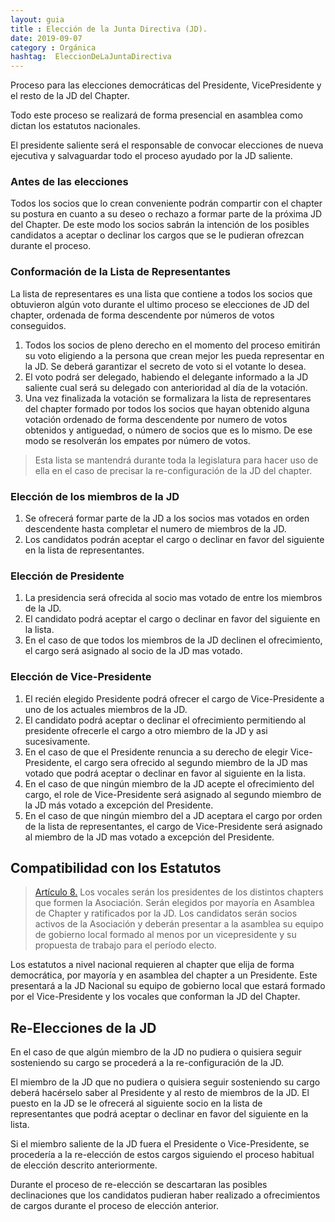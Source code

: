 ```yaml
---
layout: guia
title : Elección de la Junta Directiva (JD).
date: 2019-09-07
category : Orgánica
hashtag:  EleccionDeLaJuntaDirectiva
---
```


Proceso para las elecciones democráticas del Presidente, VicePresidente y el resto de la JD del Chapter.

Todo este proceso se realizará de forma presencial en asamblea como dictan los estatutos nacionales.

El presidente saliente será el responsable de convocar elecciones de nueva ejecutiva y salvaguardar todo el proceso ayudado por la JD saliente.

### Antes de las elecciones

Todos los socios que lo crean conveniente podrán compartir con el chapter su postura en cuanto a su deseo o rechazo a formar parte de la próxima JD del Chapter. De este modo los socios sabrán la intención de los posibles candidatos a aceptar o declinar los cargos que se le pudieran ofrezcan durante el proceso.

### Conformación de la Lista de Representantes

La lista de representares es una lista que contiene a todos los socios que obtuvieron algún voto durante el ultimo proceso se elecciones de JD del chapter, ordenada de forma descendente por números de votos conseguidos.

1. Todos los socios de pleno derecho en el momento del proceso emitirán su voto eligiendo a la persona que crean mejor les pueda representar en la JD. Se deberá garantizar el secreto de voto si el votante lo desea.
1. El voto podrá ser delegado, habiendo el delegante informado a la JD saliente cual será su delegado con anterioridad al día de la votación.
1. Una vez finalizada la votación se formalizara la lista de representares del chapter formado por todos los socios que hayan obtenido alguna votación ordenado de forma descendente por numero de votos obtenidos y antiguedad, o número de socios que es lo mismo. De ese modo se resolverán los empates por número de votos.

> Esta lista se mantendrá durante toda la legislatura para hacer uso de ella en el caso de precisar la re-configuración de la JD del chapter.

### Elección de los miembros de la JD

1. Se ofrecerá formar parte de la JD a los socios mas votados en orden descendente hasta completar el numero de miembros de la JD.
1. Los candidatos podrán aceptar el cargo o declinar en favor del siguiente en la lista de representantes.

### Elección de Presidente

1. La presidencia será ofrecida al socio mas votado de entre los miembros de la JD.
1. El candidato podrá aceptar el cargo o declinar en favor del siguiente en la lista.
1. En el caso de que todos los miembros de la JD declinen el ofrecimiento, el cargo será asignado al socio de la JD mas votado.

### Elección de Vice-Presidente

1. El recién elegido Presidente podrá ofrecer el cargo de Vice-Presidente a uno de los actuales miembros de la JD.
1. El candidato podrá aceptar o declinar el ofrecimiento permitiendo al presidente ofrecerle el cargo a otro miembro de la JD y asi sucesivamente.
1. En el caso de que el Presidente renuncia a su derecho de elegir Vice-Presidente, el cargo sera ofrecido al segundo miembro de la JD mas votado que podrá aceptar o declinar en favor al siguiente en la lista.
1. En el caso de que ningún miembro de la JD acepte el ofrecimiento del cargo, el role de Vice-Presidente será asignado al segundo miembro de la JD más votado a excepción del Presidente.
1. En el caso de que ningún miembro del a JD aceptara el cargo por orden de la lista de representantes, el cargo de Vice-Presidente será asignado al miembro de la JD mas votado a excepción del Presidente.

## Compatibilidad con los Estatutos

> [Artículo 8.](http://clubvenox.es/foro/viewtopic.php?f=7&t=46493)
Los vocales serán los presidentes de los distintos chapters que formen la Asociación. Serán elegidos por mayoría en Asamblea de Chapter y ratificados por la JD. Los candidatos serán socios activos de la Asociación y deberán presentar a la asamblea su equipo de gobierno local formado al menos por un vicepresidente y su propuesta de trabajo para el período electo.

Los estatutos a nivel nacional requieren al chapter que elija de forma democrática, por mayoría y en asamblea del chapter a un Presidente. Este presentará a la JD Nacional su equipo de gobierno local que estará formado por el Vice-Presidente y los vocales que conforman la JD del Chapter.

## Re-Elecciones de la JD

En el caso de que algún miembro de la JD no pudiera o quisiera seguir sosteniendo su cargo se procederá a la re-configuración de la JD.

El miembro de la JD que no pudiera o quisiera seguir sosteniendo su cargo deberá hacérselo saber al Presidente y al resto de miembros de la JD. El puesto en la JD se le ofrecerá al siguiente socio en la lista de representantes que podrá aceptar o declinar en favor del siguiente en la lista.

Si el miembro saliente de la JD fuera el Presidente o Vice-Presidente, se procedería a la re-elección de estos cargos siguiendo el proceso habitual de elección descrito anteriormente.

Durante el proceso de re-elección se descartaran las posibles declinaciones que los candidatos pudieran haber realizado a ofrecimientos de cargos durante el proceso de elección anterior.
